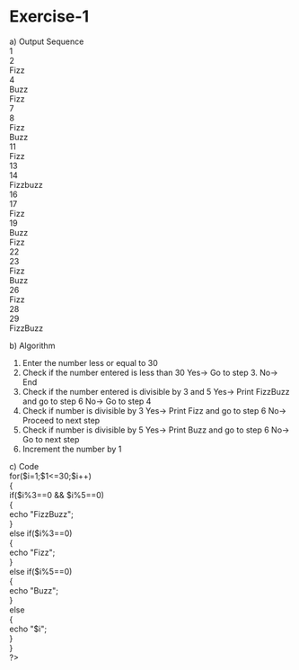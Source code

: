 # Exercise-1<br>
a) Output Sequence<br>
1<br>
2<br>
Fizz<br>
4<br>
Buzz<br>
Fizz<br>
7<br>
8<br>
Fizz<br>
Buzz<br>
11<br>
Fizz<br>
13<br>
14<br>
Fizzbuzz<br>
16<br>
17<br>
Fizz<br>
19<br>
Buzz<br>
Fizz<br>
22<br>
23<br>
Fizz<br>
Buzz<br>
26<br>
Fizz<br>
28<br>
29<br>
FizzBuzz<br>


b) Algorithm
1) Enter the number less or equal to 30
2) Check if the number entered is less than 30
   Yes-> Go to step 3.
   No-> End
3) Check if the number entered is divisible by 3 and 5
   Yes-> Print FizzBuzz and go to step 6
   No-> Go to step 4
4) Check if number is divisible by 3
   Yes-> Print Fizz and go to step 6
   No-> Proceed to next step
5) Check if number is divisible by 5
   Yes-> Print Buzz and go to step 6
   No-> Go to next step
6) Increment the number by 1<br>

c) Code<br>
     <?php<br>
   for($i=1;$1<=30;$i++)<br>
   {<br>
   if($i%3==0 && $i%5==0)<br>
   {<br>
     echo "FizzBuzz";<br>
   }<br>
   else if($i%3==0)<br>
   {<br>
     echo "Fizz";<br>
   }<br>
   else if($i%5==0)<br>
   {<br>
     echo "Buzz";<br>
   }<br>
   else<br>
   {<br>
      echo "$i";<br>
   }<br>
}<br>
?>
